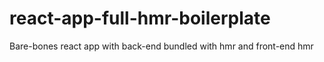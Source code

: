 # react-app-full-hmr-boilerplate
Bare-bones react app with back-end bundled with hmr and front-end hmr